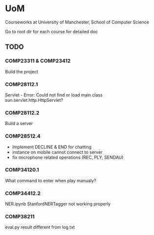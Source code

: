 # UoM
Courseworks at University of Manchester, School of Computer Science

Go to root dir for each course for detailed doc


## TODO
### COMP23311 & COMP23412
Build the project

### COMP28112.1
Servlet - Error: Could not find or load main class sun.servlet.http.HttpServlet?

### COMP28112.2
Build a server

### COMP28512.4
 - Implement DECLINE & END for chatting
 - instance on mobile cannot connect to server
 - fix microphone related operations (REC, PLY, SENDAU)

### COMP34120.1
What command to enter when play manualy?

### COMP34412.2
NER.ipynb StanfordNERTagger not working properly

### COMP38211
eval.py result different from log.txt